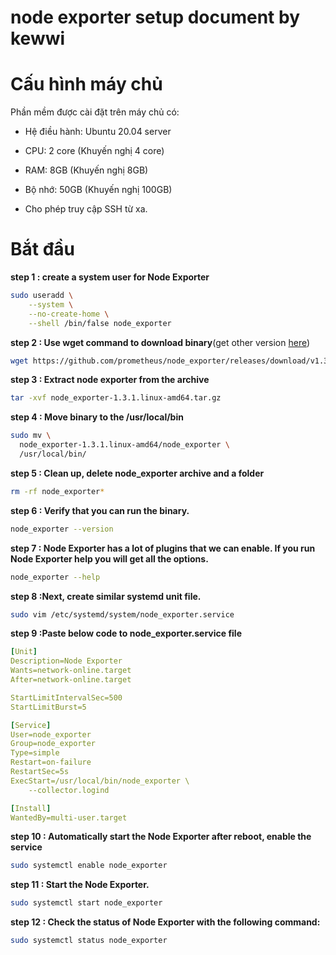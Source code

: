 # node exporter setup document by kewwi 

Cấu hình máy chủ
================

Phần mềm được cài đặt trên máy chủ có:

-   Hệ điều hành: Ubuntu 20.04 server

-   CPU: 2 core (Khuyến nghị 4 core)

-   RAM: 8GB  (Khuyến nghị 8GB)

-   Bộ nhớ: 50GB (Khuyến nghị 100GB)

-   Cho phép truy cập SSH từ xa.

Bắt đầu
=======

**step 1 : create a system user for Node Exporter**
```sh
sudo useradd \
    --system \
    --no-create-home \
    --shell /bin/false node_exporter
```
**step 2 : Use wget command to download binary**(get other version [here](https://prometheus.io/download/))
```sh
wget https://github.com/prometheus/node_exporter/releases/download/v1.3.1/node_exporter-1.3.1.linux-amd64.tar.gz
```
**step 3 : Extract node exporter from the archive**
```sh
tar -xvf node_exporter-1.3.1.linux-amd64.tar.gz
```
**step 4 : Move binary to the /usr/local/bin**
```sh
sudo mv \
  node_exporter-1.3.1.linux-amd64/node_exporter \
  /usr/local/bin/
  ```
**step 5 : Clean up, delete node_exporter archive and a folder**
```sh
rm -rf node_exporter*
```
**step 6 : Verify that you can run the binary.**
```sh
node_exporter --version
```
**step 7 : Node Exporter has a lot of plugins that we can enable. If you run Node Exporter help you will get all the options.**
```sh
node_exporter --help
```
**step 8 :Next, create similar systemd unit file.**
```sh
sudo vim /etc/systemd/system/node_exporter.service
```
**step 9 :Paste below code to node_exporter.service file**
```yaml
[Unit]
Description=Node Exporter
Wants=network-online.target
After=network-online.target

StartLimitIntervalSec=500
StartLimitBurst=5

[Service]
User=node_exporter
Group=node_exporter
Type=simple
Restart=on-failure
RestartSec=5s
ExecStart=/usr/local/bin/node_exporter \
    --collector.logind

[Install]
WantedBy=multi-user.target
```
**step 10 : Automatically start the Node Exporter after reboot, enable the service**
```sh
sudo systemctl enable node_exporter
```
**step 11 : Start the Node Exporter.**
```sh
sudo systemctl start node_exporter
```
**step 12 : Check the status of Node Exporter with the following command:**
```sh
sudo systemctl status node_exporter
```

